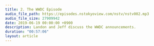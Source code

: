 ```yaml
---
title: 2. The WWDC Episode
audio_file_path: https://episodes.nstokyoview.com/nstv/nstv002.mp3
audio_file_size: 27909942
date: 2019-06-19 00:00:00 +0900
description: Landon and Jeff discuss the WWDC announcements.
duration: "00:57:06"
layout: article
---
```

